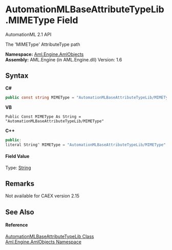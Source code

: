 # AutomationMLBaseAttributeTypeLib.MIMEType Field
AutomationML 2.1 API 

The 'MIMEType' AttributeType path

**Namespace:**&nbsp;<a href="N_Aml_Engine_AmlObjects">Aml.Engine.AmlObjects</a><br />**Assembly:**&nbsp;AML.Engine (in AML.Engine.dll) Version: 1.6

## Syntax

**C#**<br />
``` C#
public const string MIMEType = "AutomationMLBaseAttributeTypeLib/MIMEType"
```

**VB**<br />
``` VB
Public Const MIMEType As String = "AutomationMLBaseAttributeTypeLib/MIMEType"
```

**C++**<br />
``` C++
public:
literal String^ MIMEType = "AutomationMLBaseAttributeTypeLib/MIMEType"
```


#### Field Value
Type: <a href="https://docs.microsoft.com/dotnet/api/system.string" target="_parent" rel="noopener noreferrer">String</a>

## Remarks
Not available for CAEX version 2.15

## See Also


#### Reference
<a href="T_Aml_Engine_AmlObjects_AutomationMLBaseAttributeTypeLib">AutomationMLBaseAttributeTypeLib Class</a><br /><a href="N_Aml_Engine_AmlObjects">Aml.Engine.AmlObjects Namespace</a><br />